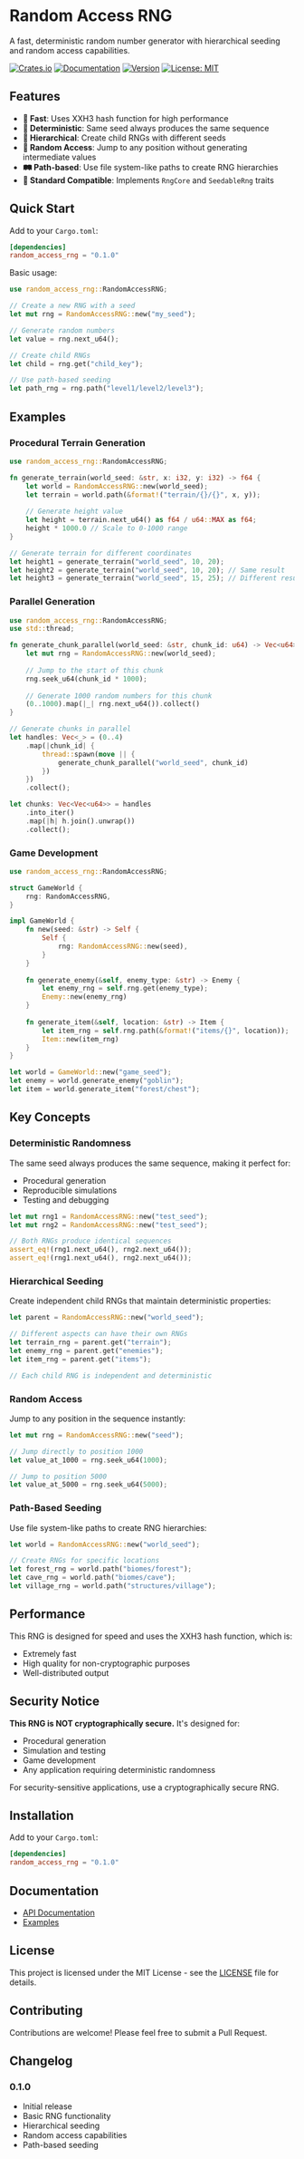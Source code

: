 # Random Access RNG

A fast, deterministic random number generator with hierarchical seeding and random access capabilities.

[![Crates.io](https://img.shields.io/crates/v/random_access_rng)](https://crates.io/crates/random_access_rng)
[![Documentation](https://docs.rs/random_access_rng/badge.svg)](https://docs.rs/random_access_rng)
[![Version](https://img.shields.io/badge/version-0.1.0-blue.svg)](https://github.com/ray33ee/random_access_rng)
[![License: MIT](https://img.shields.io/badge/License-MIT-yellow.svg)](https://opensource.org/licenses/MIT)

## Features

- **🚀 Fast**: Uses XXH3 hash function for high performance
- **🎯 Deterministic**: Same seed always produces the same sequence
- **🌳 Hierarchical**: Create child RNGs with different seeds
- **📍 Random Access**: Jump to any position without generating intermediate values
- **🛤️ Path-based**: Use file system-like paths to create RNG hierarchies
- **🔧 Standard Compatible**: Implements `RngCore` and `SeedableRng` traits

## Quick Start

Add to your `Cargo.toml`:

```toml
[dependencies]
random_access_rng = "0.1.0"
```

Basic usage:

```rust
use random_access_rng::RandomAccessRNG;

// Create a new RNG with a seed
let mut rng = RandomAccessRNG::new("my_seed");

// Generate random numbers
let value = rng.next_u64();

// Create child RNGs
let child = rng.get("child_key");

// Use path-based seeding
let path_rng = rng.path("level1/level2/level3");
```

## Examples

### Procedural Terrain Generation

```rust
use random_access_rng::RandomAccessRNG;

fn generate_terrain(world_seed: &str, x: i32, y: i32) -> f64 {
    let world = RandomAccessRNG::new(world_seed);
    let terrain = world.path(&format!("terrain/{}/{}", x, y));
    
    // Generate height value
    let height = terrain.next_u64() as f64 / u64::MAX as f64;
    height * 1000.0 // Scale to 0-1000 range
}

// Generate terrain for different coordinates
let height1 = generate_terrain("world_seed", 10, 20);
let height2 = generate_terrain("world_seed", 10, 20); // Same result
let height3 = generate_terrain("world_seed", 15, 25); // Different result
```

### Parallel Generation

```rust
use random_access_rng::RandomAccessRNG;
use std::thread;

fn generate_chunk_parallel(world_seed: &str, chunk_id: u64) -> Vec<u64> {
    let mut rng = RandomAccessRNG::new(world_seed);
    
    // Jump to the start of this chunk
    rng.seek_u64(chunk_id * 1000);
    
    // Generate 1000 random numbers for this chunk
    (0..1000).map(|_| rng.next_u64()).collect()
}

// Generate chunks in parallel
let handles: Vec<_> = (0..4)
    .map(|chunk_id| {
        thread::spawn(move || {
            generate_chunk_parallel("world_seed", chunk_id)
        })
    })
    .collect();

let chunks: Vec<Vec<u64>> = handles
    .into_iter()
    .map(|h| h.join().unwrap())
    .collect();
```

### Game Development

```rust
use random_access_rng::RandomAccessRNG;

struct GameWorld {
    rng: RandomAccessRNG,
}

impl GameWorld {
    fn new(seed: &str) -> Self {
        Self {
            rng: RandomAccessRNG::new(seed),
        }
    }
    
    fn generate_enemy(&self, enemy_type: &str) -> Enemy {
        let enemy_rng = self.rng.get(enemy_type);
        Enemy::new(enemy_rng)
    }
    
    fn generate_item(&self, location: &str) -> Item {
        let item_rng = self.rng.path(&format!("items/{}", location));
        Item::new(item_rng)
    }
}

let world = GameWorld::new("game_seed");
let enemy = world.generate_enemy("goblin");
let item = world.generate_item("forest/chest");
```

## Key Concepts

### Deterministic Randomness

The same seed always produces the same sequence, making it perfect for:
- Procedural generation
- Reproducible simulations
- Testing and debugging

```rust
let mut rng1 = RandomAccessRNG::new("test_seed");
let mut rng2 = RandomAccessRNG::new("test_seed");

// Both RNGs produce identical sequences
assert_eq!(rng1.next_u64(), rng2.next_u64());
assert_eq!(rng1.next_u64(), rng2.next_u64());
```

### Hierarchical Seeding

Create independent child RNGs that maintain deterministic properties:

```rust
let parent = RandomAccessRNG::new("world_seed");

// Different aspects can have their own RNGs
let terrain_rng = parent.get("terrain");
let enemy_rng = parent.get("enemies");
let item_rng = parent.get("items");

// Each child RNG is independent and deterministic
```

### Random Access

Jump to any position in the sequence instantly:

```rust
let mut rng = RandomAccessRNG::new("seed");

// Jump directly to position 1000
let value_at_1000 = rng.seek_u64(1000);

// Jump to position 5000
let value_at_5000 = rng.seek_u64(5000);
```

### Path-Based Seeding

Use file system-like paths to create RNG hierarchies:

```rust
let world = RandomAccessRNG::new("world_seed");

// Create RNGs for specific locations
let forest_rng = world.path("biomes/forest");
let cave_rng = world.path("biomes/cave");
let village_rng = world.path("structures/village");
```

## Performance

This RNG is designed for speed and uses the XXH3 hash function, which is:
- Extremely fast
- High quality for non-cryptographic purposes
- Well-distributed output

## Security Notice

**This RNG is NOT cryptographically secure.** It's designed for:
- Procedural generation
- Simulation and testing
- Game development
- Any application requiring deterministic randomness

For security-sensitive applications, use a cryptographically secure RNG.

## Installation

Add to your `Cargo.toml`:

```toml
[dependencies]
random_access_rng = "0.1.0"
```

## Documentation

- [API Documentation](https://docs.rs/random_access_rng)
- [Examples](https://github.com/yourusername/random_access_rng/tree/main/examples)

## License

This project is licensed under the MIT License - see the [LICENSE](LICENSE) file for details.

## Contributing

Contributions are welcome! Please feel free to submit a Pull Request.

## Changelog

### 0.1.0
- Initial release
- Basic RNG functionality
- Hierarchical seeding
- Random access capabilities
- Path-based seeding 